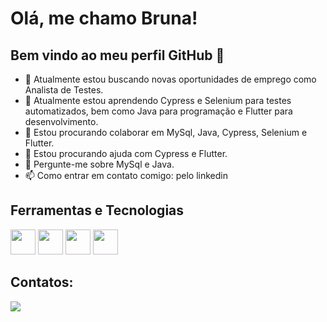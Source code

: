 # Olá, me chamo Bruna! 
## Bem vindo ao meu perfil GitHub 👋

- 🔭 Atualmente estou buscando novas oportunidades de emprego como Analista de Testes.
- 🌱 Atualmente estou aprendendo Cypress e Selenium para testes automatizados, bem como Java para programação e Flutter para desenvolvimento.
- 👯 Estou procurando colaborar em MySql, Java, Cypress, Selenium e Flutter.
- 🤔 Estou procurando ajuda com Cypress e Flutter.
- 💬 Pergunte-me sobre MySql e Java.
- 📫 Como entrar em contato comigo: pelo linkedin

## Ferramentas e Tecnologias
<img src="https://cdn.jsdelivr.net/gh/devicons/devicon/icons/mysql/mysql-original-wordmark.svg" width="40" height="40" />          
<img src="https://cdn.jsdelivr.net/gh/devicons/devicon/icons/selenium/selenium-original.svg" width="40" height="40" />
<img src="https://cdn.jsdelivr.net/gh/devicons/devicon/icons/java/java-original.svg" width="40" height="40" />          
<img src="https://cdn.jsdelivr.net/gh/devicons/devicon/icons/flutter/flutter-original.svg" width="40" height="40" />

## Contatos:

<div>
<a href="https://www.linkedin.com/in/bruna-meira-fernandes/" target="_blank"><img src="https://img.shields.io/badge/-LinkedIn-%230077B5?style=for-the-badge&logo=linkedin&logoColor=white" target="_blank"></a>   
</div>
